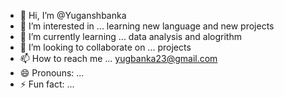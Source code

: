 - 👋 Hi, I’m @Yuganshbanka
- 👀 I’m interested in ... learning new language and new projects
- 🌱 I’m currently learning ... data analysis and alogrithm
- 💞️ I’m looking to collaborate on ... projects
- 📫 How to reach me ... yugbanka23@gmail.com
- 😄 Pronouns: ...
- ⚡ Fun fact: ...

<!---
Yuganshbanka/Yuganshbanka is a ✨ special ✨ repository because its `README.md` (this file) appears on your GitHub profile.
You can click the Preview link to take a look at your changes.
--->
